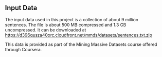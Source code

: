 Input Data
----------
The input data used in this project is a collection of about 9 million sentences. The file is about 500 MB compressed and 1.3 GB uncompressed. It can be downloaded at <https://d396qusza40orc.cloudfront.net/mmds/datasets/sentences.txt.zip> 

This data is provided as part of the Mining Massive Datasets course offered through Coursera.